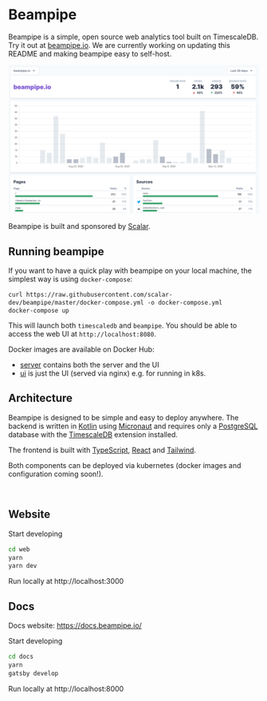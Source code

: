 # Beampipe
Beampipe is a simple, open source web analytics tool built on TimescaleDB.  Try
it out at [beampipe.io](https://beampipe.io/). We are currently working on
updating this README and making beampipe easy to self-host.

![screenhot](web/public/images/screenshot.png)

Beampipe is built and sponsored by [Scalar](https://www.scalar.dev).

## Running beampipe

If you want to have a quick play with beampipe on your local machine, the simplest way is using `docker-compose`:

```
curl https://raw.githubusercontent.com/scalar-dev/beampipe/master/docker-compose.yml -o docker-compose.yml
docker-compose up
```

This will launch both `timescaledb` and `beampipe`. You should be able to access the web UI at `http://localhost:8080`.

Docker images are available on Docker Hub:
- [server](https://hub.docker.com/r/scalardev/beampipe) contains both the server and the UI
- [ui](https://hub.docker.com/r/scalardev/beampipe-ui) is just the UI (served via nginx) e.g. for running in k8s.


## Architecture
Beampipe is designed to be simple and easy to deploy anywhere. The backend is
written in [Kotlin](https://www.kotlinlang.org) using
[Micronaut](https://www.micronaut.io) and requires only a [PostgreSQL](https://www.postgresql.org) database
with the [TimescaleDB](https://www.timescale.com) extension installed.

The frontend is built with [TypeScript](https://www.typescriptlang.org),
[React](https://reactjs.org) and [Tailwind](https://www.tailwindcss.com).

Both components can be deployed via kubernetes (docker images and configuration
coming soon!).

<br>

## Website

Start developing

```sh
cd web
yarn
yarn dev
```

Run locally at http://localhost:3000
<br>

## Docs

Docs website: https://docs.beampipe.io/

Start developing

```sh
cd docs
yarn
gatsby develop
```

Run locally at
http://localhost:8000
